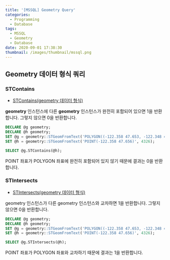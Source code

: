 ```yaml
---
title: '[MSSQL] Geometry Query'
categories:
  - Programming
  - Database
tags:
  - MSSQL
  - Geometry
  - Database
date: 2020-09-01 17:38:30
thumbnail: /images/thumbnail/mssql.png
---
```


## Geometry 데이터 형식 쿼리

### STContains

- [STContains(geometry 데이터 형식)](https://docs.microsoft.com/ko-kr/sql/t-sql/spatial-geometry/stcontains-geometry-data-type?view=sql-server-ver15)

**geometry** 인스턴스에 다른 **geometry** 인스턴스가 완전히 포함되어 있으면 1을 반환합니다. 그렇지 않으면 0을 반환합니다.

```sql
DECLARE @g geometry;
DECLARE @h geometry;
SET @g = geometry::STGeomFromText('POLYGON((-122.358 47.653, -122.348 47.649, -122.348 47.658, -122.358 47.658, -122.358 47.653))', 4326);
SET @h = geometry::STGeomFromText('POINT(-122.358 47.656)', 4326);

SELECT @g.STContains(@h);
```

POINT 좌표가 POLYGON 좌표에 완전히 포함되어 있지 않기 때문에 결과는 0을 반환합니다.

### STIntersects

- [STIntersects(geometry 데이터 형식)](https://docs.microsoft.com/ko-kr/sql/t-sql/spatial-geometry/stintersects-geometry-data-type?view=sql-server-ver15)

geometry 인스턴스가 다른 geometry 인스턴스와 교차하면 1을 반환합니다. 그렇지 않으면 0을 반환합니다.

```sql
DECLARE @g geometry;
DECLARE @h geometry;
SET @g = geometry::STGeomFromText('POLYGON((-122.358 47.653, -122.348 47.649, -122.348 47.658, -122.358 47.658, -122.358 47.653))', 4326);
SET @h = geometry::STGeomFromText('POINT(-122.358 47.656)', 4326);

SELECT @g.STIntersects(@h);
```

POINT 좌표가 POLYGON 좌표와 교차하기 때문에 결과는 1을 반환합니다.
